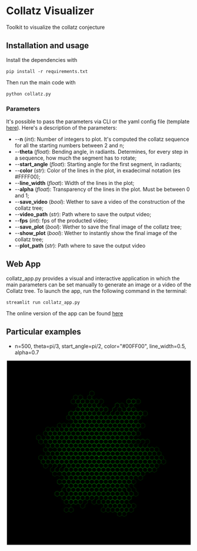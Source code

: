 # Collatz Visualizer
Toolkit to visualize the collatz conjecture

## Installation and usage
Install the dependencies with 
```
pip install -r requirements.txt
```
Then run the main code with
```
python collatz.py
```
### Parameters
It's possible to pass the parameters via CLI or the yaml config file (template [here](./configs/config.yaml)). Here's a description of the parameters:

- --**n** (*int*): Number of integers to plot. It's computed the collatz sequence for all the starting numbers between 2 and n;
- --**theta** (*float*): Bending angle, in radiants. Determines, for every step in a sequence, how much the segment has to rotate;
- --**start_angle** (*float*): Starting angle for the first segment, in radiants;
- --**color** (*str*): Color of the lines in the plot, in exadecimal notation (es #FFFF00);
- --**line_width** (*float*): Width of the lines in the plot;
- --**alpha** (*float*): Transparency of the lines in the plot. Must be between 0 and 1;
- --**save_video** (*bool*): Wether to save a video of the construction of the collatz tree;
- --**video_path** (*str*): Path where to save the output video;
- --**fps** (*int*): fps of the producted video;
- --**save_plot** (*bool*): Wether to save the final image of the collatz tree;
- --**show_plot** (*bool*): Wether to instantly show the final image of the collatz tree;
- --**plot_path** (*str*): Path where to save the output video

## Web App
collatz_app.py provides a visual and interactive application in which the main parameters can be set manually to generate an image or a video of the Collatz tree. To launch the app, run the following command in the terminal:
```
streamlit run collatz_app.py 
```
The online version of the app can be found [here](https://collatzvisualizer-durant9.streamlit.app/)

## Particular examples
- n=500, theta=pi/3, start_angle=pi/2, color="#00FF00", line_width=0.5, alpha=0.7
<p align="center"><img width="500" alt="image" src="plots/collatz_pi3.png"></p>
